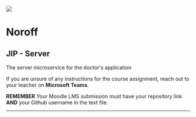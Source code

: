 
![](http://images.restapi.co.za/pvt/Noroff-64.png)
# Noroff
## JIP - Server

The server microservice for the doctor's application

If you are unsure of any instructions for the course assignment, reach out to your teacher on **Microsoft Teams**.

**REMEMBER** Your Moodle LMS submission must have your repository link **AND** your Github username in the text file.

---
